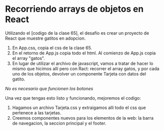 # Recorriendo arrays de objetos en React

Utilizando el [codigo de la clase 65], el desafio es crear un proyecto de React que muestre gatitos en adopcion. 

1) En App.css, copia el css de la clase 65. 
2) En el retorno de App.js copia todo el html. Al comienzo de App.js copia el array "gatos". 
3) En lugar de utilizar el archivo de javascript, vamos a tratar de hacer lo mismo que hicimos allí pero con Ract: recorrer el array gatos, y por cada uno de los objetos, devolver un componente Tarjeta con datos del gatito. 

*No es necesario que funcionen los botones* 

Una vez que tengas esto listo y funcionando, mejoremos el codigo:

1. Hagamos un archivo Tarjeta.css y extraigamos alli todo el css que pertenece a las tarjetas. 
2. Creemos componentes nuevos para los elementos de la web: la barra de navegacion, la seccion principal y el footer. 
